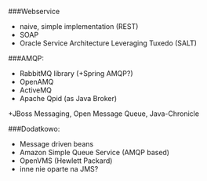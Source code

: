 ###Webservice
 - naive, simple implementation (REST)
 - SOAP
 - Oracle Service Architecture Leveraging Tuxedo (SALT)

###AMQP:
 - RabbitMQ library (+Spring AMQP?)
 - OpenAMQ
 - ActiveMQ
 - Apache Qpid (as Java Broker)
 
+JBoss Messaging, Open Message Queue, Java-Chronicle

###Dodatkowo:
- Message driven beans 
 - Amazon Simple Queue Service (AMQP based)
 - OpenVMS (Hewlett Packard)
 - inne nie oparte na JMS?
